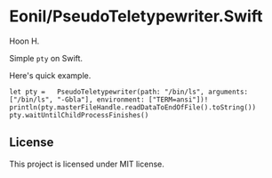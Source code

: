 Eonil/PseudoTeletypewriter.Swift
================================
Hoon H.


Simple `pty` on Swift.

Here's quick example.

	let	pty	=	PseudoTeletypewriter(path: "/bin/ls", arguments: ["/bin/ls", "-Gbla"], environment: ["TERM=ansi"])!
	println(pty.masterFileHandle.readDataToEndOfFile().toString())
	pty.waitUntilChildProcessFinishes()






License
-------
This project is licensed under MIT license.
